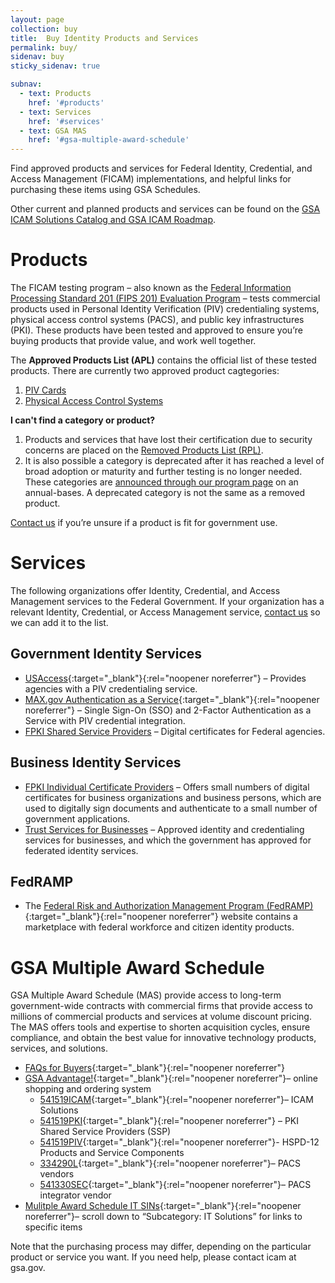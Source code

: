 ```yaml
---
layout: page
collection: buy
title:  Buy Identity Products and Services
permalink: buy/
sidenav: buy
sticky_sidenav: true

subnav:
  - text: Products
    href: '#products'
  - text: Services
    href: '#services'
  - text: GSA MAS
    href: '#gsa-multiple-award-schedule'
---
```


Find approved products and services for Federal Identity, Credential, and Access Management (FICAM) implementations, and helpful links for purchasing these items using GSA Schedules.

Other current and planned products and services can be found on the [GSA ICAM Solutions Catalog and GSA ICAM Roadmap](../buy/icamsolutions/).

# Products

The FICAM testing program – also known as the [Federal Information Processing Standard 201 (FIPS 201) Evaluation Program](../fips201/) – tests commercial products used in Personal Identity Verification (PIV) credentialing systems, physical access control systems (PACS), and public key infrastructures (PKI). These products have been tested and approved to ensure you’re buying products that provide value, and work well together.

The **Approved Products List (APL)** contains the official list of these tested products. There are currently two approved product cagtegories:

1. [PIV Cards](../approved-products-list-piv/)
2. [Physical Access Control Systems](../approved-products-list-pacs-products/)

**I can't find a category or product?**
1. Products and services that have lost their certification due to security concerns are placed on the [Removed Products List (RPL)](../buy/removed-products-list/). 
2. It is also possible a category is deprecated after it has reached a level of broad adoption or maturity and further testing is no longer needed. These categories are [announced through our program page](../sell/fipsannouncements) on an annual-bases. A deprecated category is not the same as a removed product.

[Contact us](../contact-us/) if you’re unsure if a product is fit for government use.

# Services

The following organizations offer Identity, Credential, and Access Management services to the Federal Government. If your organization has a relevant Identity, Credential, or Access Management service, [contact us](../contact-us/) so we can add it to the list.

## Government Identity Services

- [USAccess](https://fedidcard.gov/service.aspx){:target="_blank"}{:rel="noopener noreferrer"} – Provides agencies with a PIV credentialing service.
- [MAX.gov Authentication as a Service](https://portal.max.gov/portal/home){:target="_blank"}{:rel="noopener noreferrer"} – Single Sign-On (SSO) and 2-Factor Authentication as a Service with PIV credential integration.
- [FPKI Shared Service Providers](../buy/trust-services#government-identity-services) – Digital certificates for Federal agencies.

## Business Identity Services

- [FPKI Individual Certificate Providers](../buy/trust-services#business-identity-services) – Offers small numbers of digital certificates for business organizations and business persons, which are used to digitally sign documents and authenticate to a small number of government applications.
- [Trust Services for Businesses](../buy/trust-services#trust-and-auditing-of-services) – Approved identity and credentialing services for businesses, and which the government has approved for federated identity services.

## FedRAMP

- The [Federal Risk and Authorization Management Program (FedRAMP)](https://www.fedramp.gov/){:target="_blank"}{:rel="noopener noreferrer"} website contains a marketplace with federal workforce and citizen identity products.

# GSA Multiple Award Schedule

GSA Multiple Award Schedule (MAS) provide access to long-term government-wide contracts with commercial firms that provide access to millions of commercial products and services at volume discount pricing. The MAS offers tools and expertise to shorten acquisition cycles, ensure compliance, and obtain the best value for innovative technology products, services, and solutions.

- [FAQs for Buyers](https://www.gsa.gov/portal/content/142143){:target="_blank"}{:rel="noopener noreferrer"}
- [GSA Advantage!](https://www.gsaadvantage.gov/){:target="_blank"}{:rel="noopener noreferrer"}– online shopping and ordering system
  - [541519ICAM](https://www.gsaelibrary.gsa.gov/ElibMain/sinDetails.do?scheduleNumber=MAS&specialItemNumber=541519ICAM&executeQuery=YES){:target="_blank"}{:rel="noopener noreferrer"}– ICAM Solutions
  - [541519PKI](https://www.gsaelibrary.gsa.gov/ElibMain/sinDetails.do?scheduleNumber=MAS&specialItemNumber=541519PKI&executeQuery=YES){:target="_blank"}{:rel="noopener noreferrer"} – PKI Shared Service Providers (SSP)
  - [541519PIV](https://www.gsaelibrary.gsa.gov/ElibMain/sinDetails.do?scheduleNumber=MAS&specialItemNumber=541519PIV&executeQuery=YES){:target="_blank"}{:rel="noopener noreferrer"}- HSPD-12 Products and Service Components
  - [334290L](https://www.gsaelibrary.gsa.gov/ElibMain/sinDetails.do?scheduleNumber=MAS&specialItemNumber=334290L&executeQuery=YES){:target="_blank"}{:rel="noopener noreferrer"}– PACS vendors
  - [541330SEC](https://www.gsaelibrary.gsa.gov/ElibMain/sinDetails.do?scheduleNumber=MAS&specialItemNumber=334290PACS&executeQuery=YES){:target="_blank"}{:rel="noopener noreferrer"}– PACS integrator vendor
- [Mulitple Award Schedule IT SINs](https://www.gsa.gov/portal/content/188085#){:target="_blank"}{:rel="noopener noreferrer"}– scroll down to “Subcategory: IT Solutions” for links to specific items

Note that the purchasing process may differ, depending on the particular product or service you want. If you need help, please contact icam at gsa.gov.
